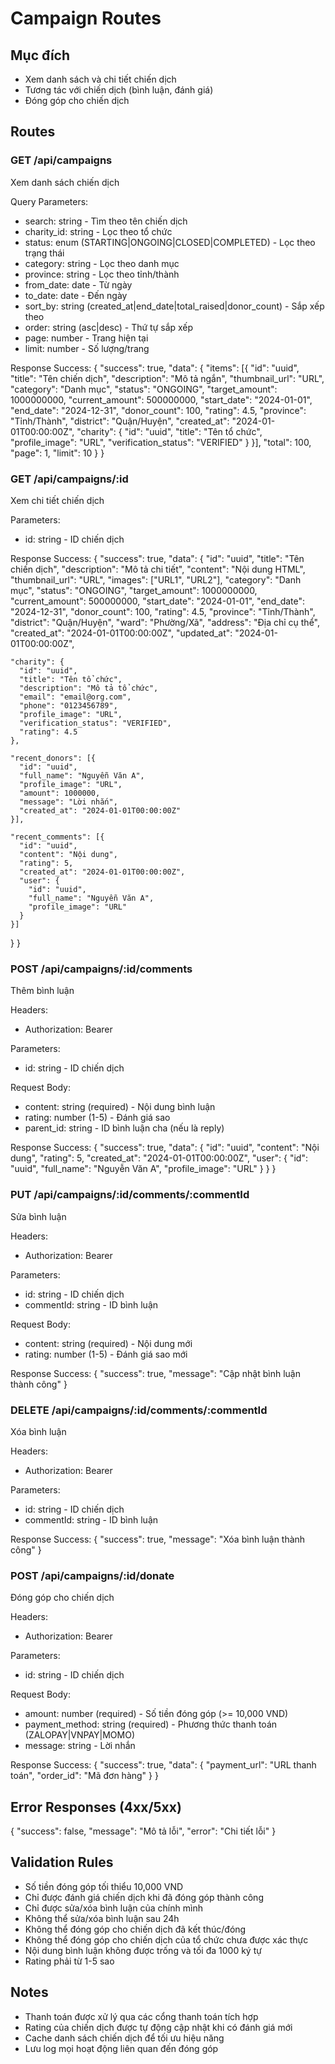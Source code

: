 # Campaign Routes

## Mục đích
- Xem danh sách và chi tiết chiến dịch
- Tương tác với chiến dịch (bình luận, đánh giá)
- Đóng góp cho chiến dịch

## Routes

### GET /api/campaigns
Xem danh sách chiến dịch

Query Parameters:
- search: string - Tìm theo tên chiến dịch
- charity_id: string - Lọc theo tổ chức
- status: enum (STARTING|ONGOING|CLOSED|COMPLETED) - Lọc theo trạng thái
- category: string - Lọc theo danh mục
- province: string - Lọc theo tỉnh/thành
- from_date: date - Từ ngày
- to_date: date - Đến ngày
- sort_by: string (created_at|end_date|total_raised|donor_count) - Sắp xếp theo
- order: string (asc|desc) - Thứ tự sắp xếp
- page: number - Trang hiện tại
- limit: number - Số lượng/trang

Response Success:
{
  "success": true,
  "data": {
    "items": [{
      "id": "uuid",
      "title": "Tên chiến dịch",
      "description": "Mô tả ngắn",
      "thumbnail_url": "URL",
      "category": "Danh mục",
      "status": "ONGOING",
      "target_amount": 1000000000,
      "current_amount": 500000000,
      "start_date": "2024-01-01",
      "end_date": "2024-12-31",
      "donor_count": 100,
      "rating": 4.5,
      "province": "Tỉnh/Thành",
      "district": "Quận/Huyện",
      "created_at": "2024-01-01T00:00:00Z",
      "charity": {
        "id": "uuid",
        "title": "Tên tổ chức",
        "profile_image": "URL",
        "verification_status": "VERIFIED"
      }
    }],
    "total": 100,
    "page": 1,
    "limit": 10
  }
}

### GET /api/campaigns/:id
Xem chi tiết chiến dịch

Parameters:
- id: string - ID chiến dịch

Response Success:
{
  "success": true,
  "data": {
    "id": "uuid",
    "title": "Tên chiến dịch",
    "description": "Mô tả chi tiết",
    "content": "Nội dung HTML",
    "thumbnail_url": "URL",
    "images": ["URL1", "URL2"],
    "category": "Danh mục",
    "status": "ONGOING",
    "target_amount": 1000000000,
    "current_amount": 500000000,
    "start_date": "2024-01-01",
    "end_date": "2024-12-31",
    "donor_count": 100,
    "rating": 4.5,
    "province": "Tỉnh/Thành",
    "district": "Quận/Huyện",
    "ward": "Phường/Xã",
    "address": "Địa chỉ cụ thể",
    "created_at": "2024-01-01T00:00:00Z",
    "updated_at": "2024-01-01T00:00:00Z",
    
    "charity": {
      "id": "uuid", 
      "title": "Tên tổ chức",
      "description": "Mô tả tổ chức",
      "email": "email@org.com",
      "phone": "0123456789",
      "profile_image": "URL",
      "verification_status": "VERIFIED",
      "rating": 4.5
    },

    "recent_donors": [{
      "id": "uuid",
      "full_name": "Nguyễn Văn A",
      "profile_image": "URL",
      "amount": 1000000,
      "message": "Lời nhắn",
      "created_at": "2024-01-01T00:00:00Z"
    }],

    "recent_comments": [{
      "id": "uuid",
      "content": "Nội dung",
      "rating": 5,
      "created_at": "2024-01-01T00:00:00Z",
      "user": {
        "id": "uuid",
        "full_name": "Nguyễn Văn A",
        "profile_image": "URL"
      }
    }]
  }
}

### POST /api/campaigns/:id/comments
Thêm bình luận

Headers:
- Authorization: Bearer <token>

Parameters:
- id: string - ID chiến dịch

Request Body:
- content: string (required) - Nội dung bình luận
- rating: number (1-5) - Đánh giá sao
- parent_id: string - ID bình luận cha (nếu là reply)

Response Success:
{
  "success": true,
  "data": {
    "id": "uuid",
    "content": "Nội dung",
    "rating": 5,
    "created_at": "2024-01-01T00:00:00Z",
    "user": {
      "id": "uuid",
      "full_name": "Nguyễn Văn A",
      "profile_image": "URL"
    }
  }
}

### PUT /api/campaigns/:id/comments/:commentId
Sửa bình luận

Headers:
- Authorization: Bearer <token>

Parameters:
- id: string - ID chiến dịch
- commentId: string - ID bình luận

Request Body:
- content: string (required) - Nội dung mới
- rating: number (1-5) - Đánh giá sao mới

Response Success:
{
  "success": true,
  "message": "Cập nhật bình luận thành công"
}

### DELETE /api/campaigns/:id/comments/:commentId
Xóa bình luận

Headers:
- Authorization: Bearer <token>

Parameters:
- id: string - ID chiến dịch
- commentId: string - ID bình luận

Response Success:
{
  "success": true,
  "message": "Xóa bình luận thành công"
}

### POST /api/campaigns/:id/donate
Đóng góp cho chiến dịch

Headers:
- Authorization: Bearer <token>

Parameters:
- id: string - ID chiến dịch

Request Body:
- amount: number (required) - Số tiền đóng góp (>= 10,000 VND)
- payment_method: string (required) - Phương thức thanh toán (ZALOPAY|VNPAY|MOMO)
- message: string - Lời nhắn

Response Success:
{
  "success": true,
  "data": {
    "payment_url": "URL thanh toán",
    "order_id": "Mã đơn hàng"
  }
}

## Error Responses (4xx/5xx)
{
  "success": false,
  "message": "Mô tả lỗi",
  "error": "Chi tiết lỗi"
}

## Validation Rules
- Số tiền đóng góp tối thiểu 10,000 VND
- Chỉ được đánh giá chiến dịch khi đã đóng góp thành công
- Chỉ được sửa/xóa bình luận của chính mình
- Không thể sửa/xóa bình luận sau 24h
- Không thể đóng góp cho chiến dịch đã kết thúc/đóng
- Không thể đóng góp cho chiến dịch của tổ chức chưa được xác thực
- Nội dung bình luận không được trống và tối đa 1000 ký tự
- Rating phải từ 1-5 sao

## Notes
- Thanh toán được xử lý qua các cổng thanh toán tích hợp
- Rating của chiến dịch được tự động cập nhật khi có đánh giá mới
- Cache danh sách chiến dịch để tối ưu hiệu năng
- Lưu log mọi hoạt động liên quan đến đóng góp